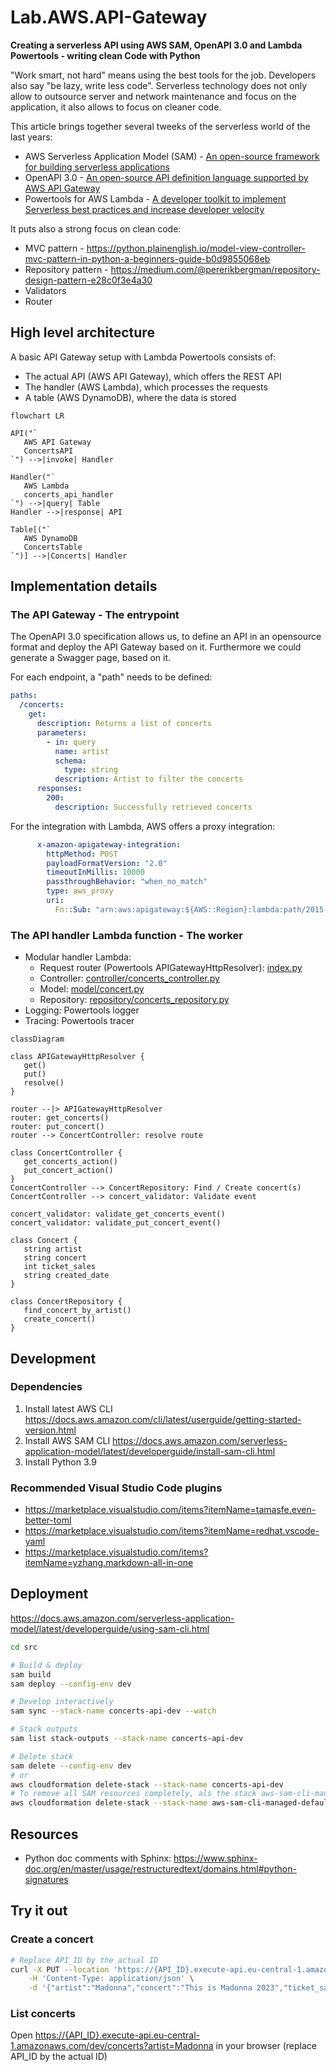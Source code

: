 # Lab.AWS.API-Gateway

**Creating a serverless API using AWS SAM, OpenAPI 3.0 and Lambda Powertools - writing clean Code with Python**

"Work smart, not hard" means using the best tools for the job. Developers also say "be lazy, write less code".
Serverless technology does not only allow to outsource server and network maintenance and focus on the application, it also allows to focus on cleaner code.

This article brings together several tweeks of the serverless world of the last years:

* AWS Serverless Application Model (SAM) - [An open-source framework for building serverless applications](https://aws.amazon.com/serverless/sam/)
* OpenAPI 3.0 - [An open-source API definition language supported by AWS API Gateway](https://docs.aws.amazon.com/apigateway/latest/developerguide/api-gateway-swagger-extensions.html)
* Powertools for AWS Lambda - [A developer toolkit to implement Serverless best practices and increase developer velocity](https://docs.powertools.aws.dev/lambda/python/latest/)

It puts also a strong focus on clean code:

* MVC pattern - https://python.plainenglish.io/model-view-controller-mvc-pattern-in-python-a-beginners-guide-b0d9855068eb
* Repository pattern - https://medium.com/@pererikbergman/repository-design-pattern-e28c0f3e4a30
* Validators
* Router

## High level architecture

A basic API Gateway setup with Lambda Powertools consists of:

* The actual API (AWS API Gateway), which offers the REST API
* The handler (AWS Lambda), which processes the requests
* A table (AWS DynamoDB), where the data is stored

<!-- Edit: https://mermaid.live/ -->
```mermaid
flowchart LR

API("`
   AWS API Gateway
   ConcertsAPI
`") -->|invoke| Handler

Handler("`
   AWS Lambda
   concerts_api_handler
`") -->|query| Table
Handler -->|response| API

Table[("`
   AWS DynamoDB
   ConcertsTable
`")] -->|Concerts| Handler
```

## Implementation details

### The API Gateway - The entrypoint

The OpenAPI 3.0 specification allows us, to define an API in an opensource format and deploy the API Gateway based on it. Furthermore we could generate a Swagger page, based on it.

For each endpoint, a "path" needs to be defined:

```yaml
paths:
  /concerts:
    get:
      description: Returns a list of concerts
      parameters:
        - in: query
          name: artist
          schema:
            type: string
          description: Artist to filter the concerts
      responses:
        200:
          description: Successfully retrieved concerts
```

For the integration with Lambda, AWS offers a proxy integration:

```yaml
      x-amazon-apigateway-integration:
        httpMethod: POST
        payloadFormatVersion: "2.0"
        timeoutInMillis: 10000
        passthroughBehavior: "when_no_match"
        type: aws_proxy
        uri:
          Fn::Sub: "arn:aws:apigateway:${AWS::Region}:lambda:path/2015-03-31/functions/${ApiHandlerFunction.Arn}/invocations"
```


### The API handler Lambda function - The worker

* Modular handler Lambda:
    * Request router (Powertools APIGatewayHttpResolver): [index.py](./src/lambda/concerts_api_handler/index.py)
    * Controller: [controller/concerts_controller.py](./src/lambda/concerts_api_handler/src/controller/concerts_controller.py)
    * Model: [model/concert.py](./src/lambda/concerts_api_handler/src/model/concert.py)
    * Repository: [repository/concerts_repository.py](./src/lambda/concerts_api_handler/src/repository/concerts_repository.py)
* Logging: Powertools logger
* Tracing: Powertools tracer

<!-- Edit: https://mermaid.live/ -->
```mermaid
classDiagram

class APIGatewayHttpResolver {
   get()
   put()
   resolve()
}

router --|> APIGatewayHttpResolver
router: get_concerts()
router: put_concert()
router --> ConcertController: resolve route

class ConcertController {
   get_concerts_action()
   put_concert_action()
}
ConcertController --> ConcertRepository: Find / Create concert(s)
ConcertController --> concert_validator: Validate event

concert_validator: validate_get_concerts_event()
concert_validator: validate_put_concert_event()

class Concert {
   string artist
   string concert
   int ticket_sales
   string created_date
}

class ConcertRepository {
   find_concert_by_artist()
   create_concert()
}
```


## Development

### Dependencies

1. Install latest AWS CLI https://docs.aws.amazon.com/cli/latest/userguide/getting-started-version.html
2. Install AWS SAM CLI https://docs.aws.amazon.com/serverless-application-model/latest/developerguide/install-sam-cli.html
3. Install Python 3.9


### Recommended Visual Studio Code plugins

* https://marketplace.visualstudio.com/items?itemName=tamasfe.even-better-toml
* https://marketplace.visualstudio.com/items?itemName=redhat.vscode-yaml
* https://marketplace.visualstudio.com/items?itemName=yzhang.markdown-all-in-one


## Deployment

https://docs.aws.amazon.com/serverless-application-model/latest/developerguide/using-sam-cli.html

```sh
cd src
```

```sh
# Build & deploy
sam build
sam deploy --config-env dev
```

```sh
# Develop interactively
sam sync --stack-name concerts-api-dev --watch
```

```sh
# Stack outputs
sam list stack-outputs --stack-name concerts-api-dev
```

```sh
# Delete stack
sam delete --config-env dev
# or
aws cloudformation delete-stack --stack-name concerts-api-dev
# To remove all SAM resources completely, als the stack aws-sam-cli-managed-default needs to be deleted
aws cloudformation delete-stack --stack-name aws-sam-cli-managed-default
```

## Resources

* Python doc comments with Sphinx: https://www.sphinx-doc.org/en/master/usage/restructuredtext/domains.html#python-signatures


## Try it out

### Create a concert

```sh
# Replace API_ID by the actual ID
curl -X PUT --location 'https://{API_ID}.execute-api.eu-central-1.amazonaws.com/dev/concerts' \
    -H 'Content-Type: application/json' \
    -d '{"artist":"Madonna","concert":"This is Madonna 2023","ticket_sales": 5000000 }'
```

### List concerts

Open [https://{API_ID}.execute-api.eu-central-1.amazonaws.com/dev/concerts?artist=Madonna](https://{API_ID}.execute-api.eu-central-1.amazonaws.com/dev/concerts?artist=Madonna) in your browser (replace API_ID by the actual ID)
